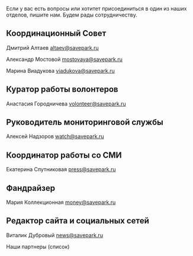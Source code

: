 
Если у вас есть вопросы или хотитет присоединиться в один из наших отделов, пишите нам. Будем рады сотрудничеству.

## Координационный Совет

Дмитрий Алтаев altaev@savepark.ru

Александр Мостовой mostovaya@savepark.ru

Марина Виадукова viadukova@savepark.ru

## Куратор работы волонтеров

Анастасия Городничева volonteer@savepark.ru

## Руководитель мониторинговой службы

Алексей Надзоров watch@savepark.ru

## Координатор работы со СМИ 
Екатерина Спутниковая press@savepark.ru

## Фандрайзер 
Мария Коллекционная money@savepark.ru

## Редактор сайта и социальных сетей

Виталик Дубровый news@savepark.ru

Наши партнеры (список)
